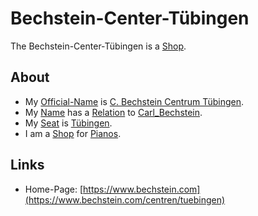 # Bechstein-Center-Tübingen

The Bechstein-Center-Tübingen is a [Shop](200000007.md).

## About

- My [Official-Name](611003.md) is [C. Bechstein Centrum Tübingen](2010046.md).
- My [Name](60048.md) has a [Relation](60005.md) to [Carl_Bechstein](70000091.md).
- My [Seat](670044.md) is [Tübingen](2000001.md).
- I am a [Shop](200000007.md) for [Pianos](90000045.md).

## Links

- Home-Page: [https://www.bechstein.com](https://www.bechstein.com/centren/tuebingen)
